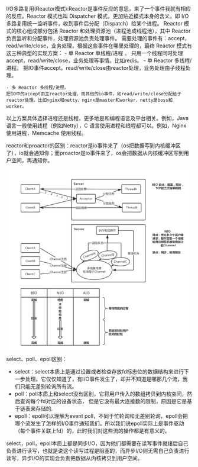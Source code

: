 I/O多路复用(Reactor模式):Reactor是事件反应的意思，来了一个事件我就有相应的反应。Reactor 模式也叫 Dispatcher 模式，更加贴近模式本身的含义，即 I/O 多路复用统一监听事件，收到事件后分配（Dispatch）给某个进程。
Reactor 模式的核心组成部分包括 Reactor 和处理资源池（进程池或线程池），其中 Reactor 负责监听和分配事件，处理资源池负责处理事件。
需要处理的事件有：accept，read/write/close，业务处理，根据这些事件在哪里处理的，最终 Reactor 模式有这三种典型的实现方案：
	- 单 Reactor 单线程/进程 。
	只用一个线程同时处理accept，read/write/close，业务处理等事情。比如redis。
	- 单 Reactor 多线程/进程。
	把IO事件accept，read/write/close由reactor处理，业务处理由子线程处理。
		
	- 多 Reactor 多线程/进程。
	把IO中的accept由主reactor处理，而其他的io事件，如read/write/close分配给子reactor处理。比如nginx和netty，nginx是master和worker，netty是boss和worker。

以上方案具体选择进程还是线程，更多地是和编程语言及平台相关。例如，Java 语言一般使用线程（例如Netty），C 语言使用进程和线程都可以。例如，Nginx 使用进程，Memcache 使用线程。

reactor和proactor的区别：reactor是io事件来了（os把数据写到内核缓冲区了），io就会通知你；而proactor是io事件来了，os会把数据从内核缓冲区写到用户空间，再通知你。

![image](bio_nio_aio.png)
select、poll、epoll区别：
- select：select本质上是通过设置或者检查存放fd标志位的数据结构来进行下一步处理。它仅仅知道了，有I/O事件发生了，却并不知道是哪那几个流，我们只能无差别轮询所有流。
- poll：poll本质上和select没有区别，它将用户传入的数组拷贝到内核空间，然后查询每个fd对应的设备状态， 但是它没有最大连接数的限制，原因是它是基于链表来存储的.
- epoll：epoll可以理解为event poll，不同于忙轮询和无差别轮询，epoll会把哪个流发生了怎样的I/O事件通知我们。所以我们说epoll实际上是事件驱动（每个事件关联上fd）的，此时我们对这些流的操作都是有意义的。

select，poll，epoll本质上都是同步I/O，因为他们都需要在读写事件就绪后自己负责进行读写，也就是说这个读写过程是阻塞的，而异步I/O则无需自己负责进行读写，异步I/O的实现会负责把数据从内核拷贝到用户空间。  
